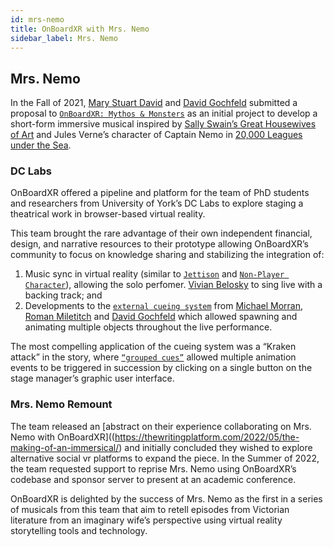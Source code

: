 ```yaml
---
id: mrs-nemo
title: OnBoardXR with Mrs. Nemo
sidebar_label: Mrs. Nemo
---
```


## Mrs. Nemo

In the Fall of 2021, [Mary Stuart David]() and [David Gochfeld]() submitted a proposal to [`OnBoardXR: Mythos & Monsters`](/obxr3-mythos-monsters) as an initial project to develop a short-form immersive musical inspired by [Sally Swain’s Great Housewives of Art](https://www.amazon.co.uk/Great-Housewives-Art-Sally-Swain/dp/0586205306) and Jules Verne’s character of Captain Nemo in [20,000 Leagues under the Sea](https://en.wikipedia.org/wiki/Twenty_Thousand_Leagues_Under_the_Seas).

### DC Labs
OnBoardXR offered a pipeline and platform for the team of PhD students and researchers from University of York’s DC Labs to explore staging a theatrical work in browser-based virtual reality.

This team brought the rare advantage of their own independent financial, design, and narrative resources to their prototype allowing OnBoardXR’s community to focus on knowledge sharing and stabilizing the integration of:
1. Music sync in virtual reality (similar to [`Jettison`]() and [`Non-Player Character`]()), allowing the solo perfomer. [Vivian Belosky]() to sing live with a backing track; and 
2. Developments to the [`external cueing system`]() from [Michael Morran](), [Roman Miletitch]() and [David Gochfeld]() which allowed spawning and animating multiple objects throughout the live performance. 

The most compelling application of the cueing system was a “Kraken attack” in the story, where [`“grouped cues”`]() allowed multiple animation events to be triggered in succession by clicking on a single button on the stage manager’s graphic user interface.

### Mrs. Nemo Remount
The team released an [abstract on their experience collaborating on Mrs. Nemo with OnBoardXR]((https://thewritingplatform.com/2022/05/the-making-of-an-immersical/) and initially concluded they wished to explore alternative social vr platforms to expand the piece. In the Summer of 2022, the team requested support to reprise Mrs. Nemo using OnBoardXR’s codebase and sponsor server to present at an academic conference. 

OnBoardXR is delighted by the success of Mrs. Nemo as the first in a series of musicals from this team that aim to retell episodes from Victorian literature from an imaginary wife’s perspective using virtual reality storytelling tools and technology. 
